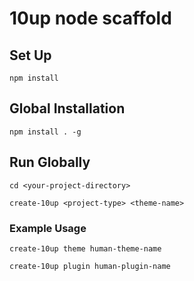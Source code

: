 # 10up node scaffold

## Set Up
`npm install`

## Global Installation
`npm install . -g`

## Run Globally
`cd <your-project-directory>`

`create-10up <project-type> <theme-name>`

### Example Usage
`create-10up theme human-theme-name`

`create-10up plugin human-plugin-name`